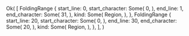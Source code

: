 Ok(
    [
        FoldingRange {
            start_line: 0,
            start_character: Some(
                0,
            ),
            end_line: 1,
            end_character: Some(
                31,
            ),
            kind: Some(
                Region,
            ),
        },
        FoldingRange {
            start_line: 20,
            start_character: Some(
                0,
            ),
            end_line: 30,
            end_character: Some(
                20,
            ),
            kind: Some(
                Region,
            ),
        },
    ],
)